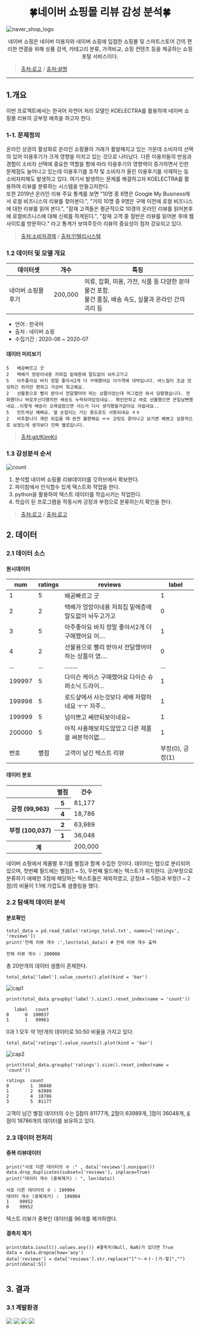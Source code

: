 # <div align=center>🍀네이버 쇼핑몰 리뷰 감성 분석🍀</div>

![naver_shop_logo](https://github.com/Kimseongchan1224/KOELECTRA_PJ/assets/79899868/92899dc1-9bcd-458c-be78-2cd2a964e02e)

<div align=center>네이버 쇼핑은 네이버 이용자와 네이버 쇼핑에 입점한 쇼핑몰 및 스마트스토어 간의 편리한 연결을 위해 상품 검색, 카테고리 분류, 가격비교, 쇼핑 컨텐츠 등을 제공하는 쇼핑포털 서비스이다.</div>

>[출처:로고](https://www.interad.com/insights/naver-shopping-search-update)&nbsp;/&nbsp;[출처:설명](https://m.searchad.naver.com/faq/view/374?from) 

<hr>

## 1.개요
이번 프로젝트에서는 한국어 자연어 처리 모델인 KOELECTRA를 활용하여 네이버 쇼핑몰 리뷰의 긍부정 예측을 하고자 한다.

### 1-1. 문제정의
온라인 상권의 활성화로 온라인 쇼핑몰의 거래가 활발해지고 있는 가운데 소비자의 선택의 있어 이용후기가 크게 영향을 미치고 있는 것으로 나타났다. 다른 이용자들의 반응과 경험이 소비자 선택에 중요한 역할을 함에 따라 이용후기의 영향력이 증가하면서 인한 문제점도 늘어나고 있는데 이용후기를 조작 및 소비자가 올린 이용후기를 삭제하는 등 소비자피해도 발생하고 있다. 여기서 발생하는 문제를 해결하고자 KOELECTRA를 활용하여 리뷰를 분류하는 시스템을 만들고자한다. <br>
또한 2019년 온라인 리뷰 주요 통계를 보면 "10명 중 6명은 Google My Business에서 로컬 비즈니스의 리뷰를 찾아본다.", "거의 10명 중 9명은 구매 이전에 로컬 비즈니스에 대한 리뷰를 읽어 본다.", "잠재 고객들은 평균적으로 10갱의 온라인 리뷰를 읽어본후에 로컬비즈니스에 대해 신뢰를 하게된다.", "잠재 고객 중 절반은 리뷰를 읽어본 후에 웹사이트를 방문하다." 라고 통계가 보여주듯이 리뷰의 중요성이 점차 강요되고 있다.

>[출처:소비자경제](https://www.dailycnc.com/news/articleView.html?idxno=209683)&nbsp;/&nbsp;[출처:인텔리시스템](https://blog.kr.intelisystems.com/2019%EB%85%84%EB%8F%84-%EC%98%A8%EB%9D%BC%EC%9D%B8-%EB%A6%AC%EB%B7%B0-%EC%A3%BC%EC%9A%94-%ED%86%B5%EA%B3%84-top-25/)

### 1.2 데이터 및 모델 개요
| 데이터셋 | 개수 | 특징 |
|----------|---|---|
| 네이버 쇼핑몰 후기 | 200,000 | 의류, 잡화, 미용, 가전, 식품 등 다양한 분야 물건 포함.<br>물건 품질, 배송 속도, 실물과 온라인 간의 괴리 등 |

- 언어 : 한국어
- 출처 : 네이버 쇼핑
- 수집기간 : 2020-06 ~ 2020-07

#### 데이터 미리보기
```
5	배공빠르고 굿
2	택배가 엉망이네용 저희집 밑에층에 말도없이 놔두고가고
5	아주좋아요 바지 정말 좋아서2개 더 구매했어요 이가격에 대박입니다. 바느질이 조금 엉성하긴 하지만 편하고 가성비 최고예요.
2	선물용으로 빨리 받아서 전달했어야 하는 상품이었는데 머그컵만 와서 당황했습니다. 전화했더니 바로주신다했지만 배송도 누락되어있었네요.. 확인안하고 바로 선물했으면 큰일날뻔했네요..이렇게 배송이 오래걸렸으면 사는거 다시 생각했을거같아요 아쉽네요..
5	민트색상 예뻐요. 옆 손잡이는 거는 용도로도 사용되네요 ㅎㅎ
2	비추합니다 계란 뒤집을 때 완전 불편해요 ㅠㅠ 코팅도 묻어나고 보기엔 예쁘고 실용적으로 보였는데 생각보다 진짜 별로입니다.
```

>[출처:git/KiimKii](https://github.com/KiimKii/nsrd)

### 1.3 감성분석 순서

![count](https://github.com/Kimseongchan1224/KOELECTRA_PJ/assets/79899868/904b9fad-aa94-47a7-8156-0912e1efe9a2)

1. 분석할 네이버 쇼핑몰 리뷰데이터를 깃허브에서 확보한다.
2. 파이참에서 인식할수 있게 텍스트화 작업을 한다.
3. python을 활용하여 텍스트 데이터를 학습시키는 작업한다.
4. 학습이 된 프로그램을 작동시켜 긍정과 부정으로 분류하는지 확인을 한다.

>[출처:로고](https://blog.naver.com/hn03055/222730453539)&nbsp;/&nbsp;[출처:로고](http://wiki.hash.kr/index.php/%ED%8C%8C%EC%9D%B4%EC%B0%B8)

## 2. 데이터

### 2.1 데이터 소스

#### 원시데이터
| num | ratings | reviews | label |
|---|----------|---|---|
| 1 | 5 | 배공빠르고 굿 | 1 |   
| 2 | 2 | 택배가 엉망이네용 저희집 밑에층에 말도없이 놔두고가고 | 0 |   
| 3 | 5 | 아주좋아요 바지 정말 좋아서2개 더 구매했어요 이....  | 1 |  
| 4 | 2 | 선물용으로 빨리 받아서 전달했어야 하는 상품이 였.... | 0 |
|...|...|........|...|
| 199997 | 5 | 다이슨 케이스 구매했어요 다이슨 슈퍼소닉 드라이...| 1 |    
| 199998 | 5 | 로드샾에서 사는것보다 세배 저렴하네요 ㅜㅜ 자주...| 1 |   
| 199999 | 5 | 넘이쁘고 쎄련되보이네요~| 1 |  
| 200000 | 5 | 아직 사용해보지도않았고 다른 제품을 써본적이없.... | 1 |  
| 번호 | 별점 | 고객이 남긴 텍스트 리뷰 | 부정(0), 긍정(1) | 

#### 데이터 분포
<table>
  <tr><th></th><th>별점</th><th>건수</th></tr>
  <tr><th rowspan='2'>긍정 (99,963)</th><th>5</th><td>81,177</td></tr>
  <tr><th>4</th><td>18,786</td></tr>
  <tr><th rowspan='2'>부정 (100,037)</th><th>2</th><td>63,989</td></tr>
  <tr><th>1</th><td>36,048</td></tr>
  <tr><th colspan='2'>계</th><td>200,000</td></tr>
</table>

네이버 쇼핑에서 제품별 후기를 별점과 함께 수집한 것이다. 데이터는 탭으로 분리되어 있으며, 첫번째 필드에는 별점(1 ~ 5), 두번째 필드에는 텍스트가 위치한다. 긍/부정으로 분류하기 애매한 3점에 해당하는 텍스트들은 제외하였고, 긍정(4 ~ 5점)과 부정(1 ~ 2점)의 비율이 1:1에 가깝도록 샘플링을 했다.

### 2.2 탐색적 데이터 분석
#### 분포확인
```
total_data = pd.read_table('ratings_total.txt', names=['ratings', 'reviews'])
print('전체 리뷰 개수 :',len(total_data)) # 전체 리뷰 개수 출력
```
```
전체 리뷰 개수 : 200000
```
총 20만개의 데이터 샘플이 존재한다.
```
total_data['label'].value_counts().plot(kind = 'bar')
```
![cap1](https://github.com/Kimseongchan1224/KOELECTRA_PJ/assets/79899868/f3176b37-a696-4328-a023-edfcf15f1ebd)
```
print(total_data.groupby('label').size().reset_index(name = 'count'))
```
```
   label   count
0      0  100037
1      1   99963
```
0과 1 모두 약 1만개의 데이터로 50:50 비율을 가지고 있다.
```
total_data['ratings'].value_counts().plot(kind = 'bar')
```
![cap2](https://github.com/Kimseongchan1224/KOELECTRA_PJ/assets/79899868/235e7f15-1367-457e-9800-8e512ef7c2d8)
```
print(total_data.groupby('ratings').size().reset_index(name = 'count'))
```

```
ratings  count
0        1  36048
1        2  63989
2        4  18786
3        5  81177
```
고객이 남긴 별점 데이터의 수는 <u>5</u>점이 81177개, <u>2</u>점이 63989개, <u>1</u>점이 36048개, <u>4</u>점이 18786개의 데이터를 보유하고 있다.
#### 
### 2.3 데이터 전처리
#### 중복 리뷰데이터 
```
print("서로 다른 데이터의 수 :" , data['reviews'].nunique())
data.drop_duplicates(subset=['reviews'], inplace=True)
print("데이터 개수 (중복제거) : ", len(data))
```
```
서로 다른 데이터의 수 : 199904
데이터 개수 (중복제거) :  199904
1    99952
0    99952
```
텍스트 리뷰가 중복인 데이터를 96개를 제거하였다.
#### 결측치 제거
```
print(data.isnull().values.any()) #결측치(Null, NaN)가 있다면 True
data = data.dropna(how='any')
data['reviews'] = data['reviews'].str.replace("[^ㄱ-ㅎㅏ-ㅣ가-힣]","")
print(data[:5])
```
```

```
## 3. 결과

### 3.1 계발환경
<img src="https://img.shields.io/badge/Python-3776AB?style=flat-square&logo=Python&logoColor=white"/></a>
<img src="https://img.shields.io/badge/PyTorch-E34F26?style=flatsquare&logo=PyTorch&logoColor=white"/></a>
<img src="https://img.shields.io/badge/PyCharm-000000?style=flat-square&logo=PyCharm&logoColor=white"/></a>
<img src="https://img.shields.io/badge/Jupyter-F37626?style=flat-square&logo=Jupyter&logoColor=white"/></a>


